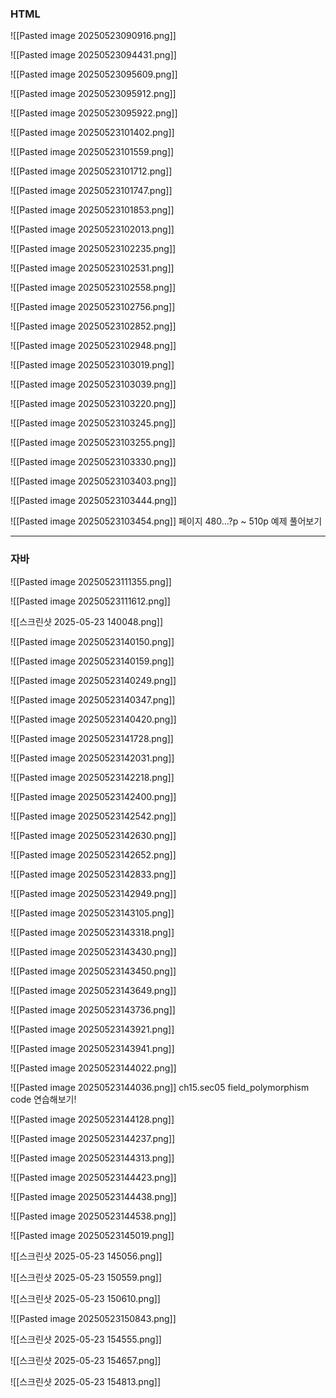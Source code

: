 

### HTML

![[Pasted image 20250523090916.png]]

![[Pasted image 20250523094431.png]]

![[Pasted image 20250523095609.png]]

![[Pasted image 20250523095912.png]]

![[Pasted image 20250523095922.png]]

![[Pasted image 20250523101402.png]]

![[Pasted image 20250523101559.png]]

![[Pasted image 20250523101712.png]]

![[Pasted image 20250523101747.png]]

![[Pasted image 20250523101853.png]]

![[Pasted image 20250523102013.png]]

![[Pasted image 20250523102235.png]]

![[Pasted image 20250523102531.png]]

![[Pasted image 20250523102558.png]]

![[Pasted image 20250523102756.png]]

![[Pasted image 20250523102852.png]]

![[Pasted image 20250523102948.png]]

![[Pasted image 20250523103019.png]]

![[Pasted image 20250523103039.png]]

![[Pasted image 20250523103220.png]]

![[Pasted image 20250523103245.png]]

![[Pasted image 20250523103255.png]]

![[Pasted image 20250523103330.png]]

![[Pasted image 20250523103403.png]]

![[Pasted image 20250523103444.png]]

![[Pasted image 20250523103454.png]]
페이지 480...?p ~ 510p 예제 풀어보기


-----------------------------------------------------

### 자바


![[Pasted image 20250523111355.png]]

![[Pasted image 20250523111612.png]]





![[스크린샷 2025-05-23 140048.png]]

![[Pasted image 20250523140150.png]]

![[Pasted image 20250523140159.png]]

![[Pasted image 20250523140249.png]]



![[Pasted image 20250523140347.png]]

![[Pasted image 20250523140420.png]]

![[Pasted image 20250523141728.png]]

![[Pasted image 20250523142031.png]]

![[Pasted image 20250523142218.png]]

![[Pasted image 20250523142400.png]]

![[Pasted image 20250523142542.png]]

![[Pasted image 20250523142630.png]]

![[Pasted image 20250523142652.png]]

![[Pasted image 20250523142833.png]]

![[Pasted image 20250523142949.png]]

![[Pasted image 20250523143105.png]]

![[Pasted image 20250523143318.png]]

![[Pasted image 20250523143430.png]]

![[Pasted image 20250523143450.png]]

![[Pasted image 20250523143649.png]]

![[Pasted image 20250523143736.png]]

![[Pasted image 20250523143921.png]]

![[Pasted image 20250523143941.png]]

![[Pasted image 20250523144022.png]]

![[Pasted image 20250523144036.png]]
ch15.sec05 field_polymorphism code 연습해보기!

![[Pasted image 20250523144128.png]]

![[Pasted image 20250523144237.png]]

![[Pasted image 20250523144313.png]]

![[Pasted image 20250523144423.png]]

![[Pasted image 20250523144438.png]]

![[Pasted image 20250523144538.png]]

![[Pasted image 20250523145019.png]]

![[스크린샷 2025-05-23 145056.png]]



![[스크린샷 2025-05-23 150559.png]]

![[스크린샷 2025-05-23 150610.png]]

![[Pasted image 20250523150843.png]]

![[스크린샷 2025-05-23 154555.png]]

![[스크린샷 2025-05-23 154657.png]]

![[스크린샷 2025-05-23 154813.png]]
































